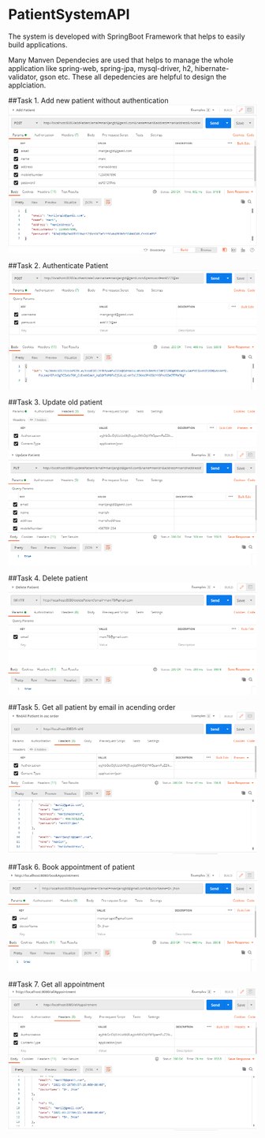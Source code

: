# PatientSystemAPI

The system is developed with SpringBoot Framework that helps to easily build applications. 

Many Manven Dependecies are used that helps to manage the whole application like spring-web, spring-jpa, mysql-driver, h2, hibernate-validator, gson etc. These all depedencies are helpful to design the applciation. 

##Task 1. Add new patient without authentication<br/>
![Add Image](https://github.com/manijangid78/PatientSystemAPI/blob/master/src/main/resources/static/Images/Task1.PNG "Add New Patient")

##Task 2. Authenticate Patient<br/>
![Add Image](https://github.com/manijangid78/PatientSystemAPI/blob/master/src/main/resources/static/Images/Task2.PNG "Add New Patient")

##Task 3. Update old patient <br/>
![Add Image](https://github.com/manijangid78/PatientSystemAPI/blob/master/src/main/resources/static/Images/Task3-Header.PNG "Add New Patient")
![Add Image](https://github.com/manijangid78/PatientSystemAPI/blob/master/src/main/resources/static/Images/Task3-Main.PNG "Add New Patient")

##Task 4. Delete patient<br/>
![Delete Image](https://github.com/manijangid78/PatientSystemAPI/blob/master/src/main/resources/static/Images/Delete.PNG "Title")

##Task 5. Get all patient by email in acending order<br/>
![Delete Image](https://github.com/manijangid78/PatientSystemAPI/blob/master/src/main/resources/static/Images/findAll.PNG "Title")

##Task 6. Book appointment of patient<br/>
![Delete Image](https://github.com/manijangid78/PatientSystemAPI/blob/master/src/main/resources/static/Images/bookappointment.PNG "Title")

##Task 7. Get all appointment<br/>
![Delete Image](https://github.com/manijangid78/PatientSystemAPI/blob/master/src/main/resources/static/Images/allApoinment.PNG "Title")
